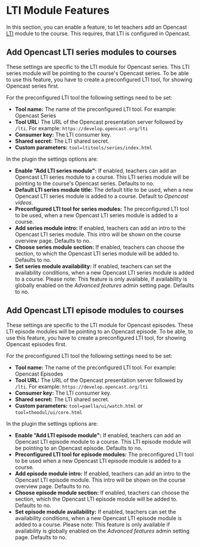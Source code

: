 # LTI Module Features
In this section, you can enable a feature, to let teachers add an Opencast [LTI](https://docs.opencast.org/develop/admin/#modules/ltimodule/) module to the course. This requires, that LTI is configured in Opencast.

## Add Opencast LTI series modules to courses
These settings are specific to the LTI module for Opencast series. This LTI series module will be pointing to the course's Opencast series.
To be able to use this feature, you have to create a preconfigured LTI tool, for showing Opencast series first.

For the preconfigured LTI tool the following settings need to be set:

* **Tool name:** The name of the preconfigured LTI tool. For example: Opencast Series
* **Tool URL:** The URL of the Opencast presentation server followed by `/lti`. For example: `https://develop.opencast.org/lti`
* **Consumer key:** The LTI consumer key.
* **Shared secret:** The LTI shared secret.
* **Custom parameters:** `tool=ltitools/series/index.html`

In the plugin the settings options are:

* **Enable ”Add LTI series module":** If enabled, teachers can add an Opencast LTI series module to a course. This LTI series module will be pointing to the course's Opencast series. Defaults to no.
* **Default LTI series module title:** The default title to be used, when a new Opencast LTI series module is added to a course. Default to *Opencast videos*.
* **Preconfigured LTI tool for series modules:** The preconfigured LTI tool to be used, when a new Opencast LTI series module is added to a course.
* **Add series module intro:** If enabled, teachers can add an intro to the Opencast LTI series module. This intro will be shown on the course overview page. Defaults to no.
* **Choose series module section:** If enabled, teachers can choose the section, to which the Opencast LTI series module will be added to. Defaults to no.
* **Set series module availability:** If enabled, teachers can set the availability conditions, when a new Opencast LTI series module is added to a course. Please note: This feature is only available, if availability is globally enabled on the *Advanced features* admin setting page. Defaults to no.

## Add Opencast LTI episode modules to courses
These settings are specific to the LTI module for Opencast episodes. These LTI episode modules will be pointing to an Opencast episode.
To be able, to use this feature, you have to create a preconfigured LTI tool, for showing Opencast episodes first.

For the preconfigured LTI tool the following settings need to be set:

* **Tool name:** The name of the preconfigured LTI tool. For example: Opencast Episodes
* **Tool URL:** The URL of the Opencast presentation server followed by `/lti`. For example: `https://develop.opencast.org/lti`
* **Consumer key:** The LTI consumer key.
* **Shared secret:** The LTI shared secret.
* **Custom parameters:** `tool=paella/ui/watch.html` or `tool=theodul/ui/core.html`

In the plugin the settings options are:

* **Enable ”Add LTI episode module":** If enabled, teachers can add an Opencast LTI episode module to a course. This LTI episode module will be pointing to an Opencast episode. Defaults to no.
* **Preconfigured LTI tool for episode modules:** The preconfigured LTI tool to be used when a new Opencast LTI episode module is added to a course.
* **Add episode module intro:** If enabled, teachers can add an intro to the Opencast LTI episode module. This intro will be shown on the course overview page. Defaults to no.
* **Choose episode module section:** If enabled, teachers can choose the section, which the Opencast LTI episode module will be added to. Defaults to no.
* **Set episode module availability:** If enabled, teachers can set the availability conditions, when a new Opencast LTI episode module is added to a course. Please note: This feature is only available if availability is globally enabled on the *Advanced features* admin setting page. Defaults to no.
